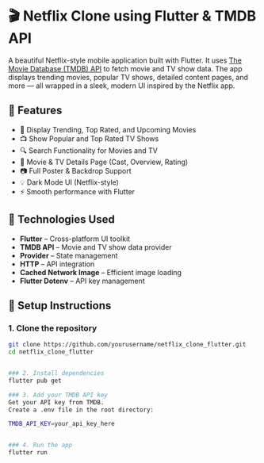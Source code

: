 # 🎬 Netflix Clone using Flutter & TMDB API

A beautiful Netflix-style mobile application built with Flutter. It uses [The Movie Database (TMDB) API](https://www.themoviedb.org/documentation/api) to fetch movie and TV show data. The app displays trending movies, popular TV shows, detailed content pages, and more — all wrapped in a sleek, modern UI inspired by the Netflix app.

## 📱 Features

- 🎥 Display Trending, Top Rated, and Upcoming Movies
- 📺 Show Popular and Top Rated TV Shows
- 🔍 Search Functionality for Movies and TV
- 🧾 Movie & TV Details Page (Cast, Overview, Rating)
- 📷 Full Poster & Backdrop Support
- 💡 Dark Mode UI (Netflix-style)
- ⚡ Smooth performance with Flutter

## 🧰 Technologies Used

- **Flutter** – Cross-platform UI toolkit
- **TMDB API** – Movie and TV show data provider
- **Provider** – State management
- **HTTP** – API integration
- **Cached Network Image** – Efficient image loading
- **Flutter Dotenv** – API key management

## 🔧 Setup Instructions

### 1. Clone the repository
```bash
git clone https://github.com/yourusername/netflix_clone_flutter.git
cd netflix_clone_flutter


### 2. Install dependencies
flutter pub get

### 3. Add your TMDB API key
Get your API key from TMDB.
Create a .env file in the root directory:

TMDB_API_KEY=your_api_key_here


### 4. Run the app
flutter run


 
